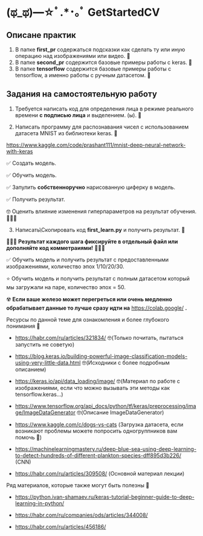 # (ಥ_ಥ)━☆ﾟ.*･｡ﾟ GetStartedCV 

## Описане практик 
1. В папке **first_pr** содержаться подсказки как сделать ту или иную операцию над изображениями или видео. 📁
2. В папке **second_pr** содержится базовые примеры работы с keras. 📁
3. В папке **tensorflow** содержится базовые примеры работы с tensorflow, а именно работы с ручным датасетом. 📁

## Задания на самостоятельную работу 

1. Требуется написать код для определения лица в режиме реального времени **с подписью лица** и выделением. (ы). 📖

2. Написать программу для распознавания чисел с использованием датасета MNIST из библиотеки keras. 📖

https://www.kaggle.com/code/prashant111/mnist-deep-neural-network-with-keras

✅ Создать модель.

✅ Обучить модель.

✅ Запулить **собственноручно** нарисованную циферку в модель.

✅ Получить результат.

🤓 Оценить влияние изменения гиперпараметров на результат обучения. 👨🏻‍💻

3. Написать\Скопировать код **first_learn.py** и получить результат. 📖

👨🏻‍💻 **Результат каждого шага фиксируйте в отдельный файл или дополняйте код комметраиями!** 👨🏻‍💻

✅ Обучить модель и получить результат с предоставленными изображениями, количество эпох 1/10/20/30.

⭐ Обучить модель и получить результат с полным датасетом который мы загружали на паре, количество эпох = 50. 

☢️ **Если ваше железо может перегреться или очень медленно обрабатывает данные то лучше сразу идти на** https://colab.google/ **.**

Ресурсы по данной теме для ознакомления и более глубокого понимания 📖 

- https://habr.com/ru/articles/321834/ 🤓(Только почитать, пытаться запустить не советую)

- https://blog.keras.io/building-powerful-image-classification-models-using-very-little-data.html 🤓(Исходники с более подробным описанием)

- https://keras.io/api/data_loading/image/ 🤓(Материал по работе с изображениями, если что можно вызывать эти методы как tensorflow.keras...)

- https://www.tensorflow.org/api_docs/python/tf/keras/preprocessing/image/ImageDataGenerator 🤓(Описание ImageDataGenerator)

- https://www.kaggle.com/c/dogs-vs-cats (Загрузка датасета, если возникают проблемы можете попросить одногруппников вам помочь 🙂)

- https://machinelearningmastery.ru/deep-blue-sea-using-deep-learning-to-detect-hundreds-of-different-plankton-species-dff895d3b226/ (CNN)

- https://habr.com/ru/articles/309508/ (Основной материал лекции)

Ряд материалов, которые также могут быть полезны 📖

- https://python.ivan-shamaev.ru/keras-tutorial-beginner-guide-to-deep-learning-in-python/

- https://habr.com/ru/companies/ods/articles/344008/

- https://habr.com/ru/articles/456186/